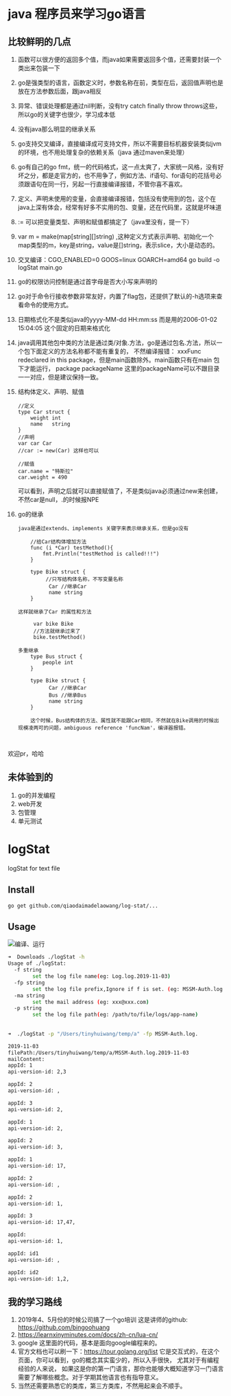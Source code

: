 # java 程序员来学习go语言


## 比较鲜明的几点

1. 函数可以很方便的返回多个值，而java如果需要返回多个值，还需要封装一个类出来包装一下
1. go是强类型的语言，函数定义时，参数名称在前，类型在后，返回值声明也是放在方法参数后面，跟java相反
1. 异常、错误处理都是通过nil判断，没有try catch finally throw throws这些，所以go的关键字也很少，学习成本低
1. 没有java那么明显的继承关系 
1. go支持交叉编译，直接编译成可支持文件，所以不需要目标机器安装类似jvm的环境，也不用处理复杂的依赖关系（java 通过maven来处理）
1. go有自己的go fmt，统一的代码格式，这一点太爽了，大家统一风格，没有好坏之分，都是走官方的，也不用争了，例如方法、if语句、for语句的花括号必须跟语句在同一行，另起一行直接编译报错，不管你喜不喜欢。
1. 定义、声明未使用的变量，会直接编译报错，包括没有使用到的包，这个在java上深有体会，经常有好多不实用的包、变量，还在代码里，这就是坏味道
1. := 可以把变量类型、声明和赋值都搞定了（java里没有，提一下）
1. var m = make(map[string][]string) ,这种定义方式表示声明、初始化一个map类型的m，key是string，value是[]string，表示slice，大小是动态的。
1. 交叉编译：CGO_ENABLED=0 GOOS=linux GOARCH=amd64 go build -o logStat main.go
1. go的权限访问控制是通过首字母是否大小写来声明的
1. go对于命令行接收参数非常友好，内置了flag包，还提供了默认的-h选项来查看命令的使用方式。
1. 日期格式化不是类似java的yyyy-MM-dd HH:mm:ss 而是用的2006-01-02 15:04:05 这个固定的日期来格式化
1. java调用其他包中类的方法是通过类/对象.方法，go是通过包名.方法，所以一个包下面定义的方法名称都不能有重复的，
   不然编译报错： xxxFunc redeclared in this package，但是main函数除外。main函数只有在main 包下才能运行，
   package packageName
   这里的packageName可以不跟目录一一对应，但是建议保持一致。
1. 结构体定义、声明、赋值
    ```
    //定义
    type Car struct {
        weight int
        name   string
    }
    //声明
    var car Car
    //car := new(Car) 这样也可以
    
    //赋值
    car.name = "特斯拉"
    car.weight = 490
    ```
    可以看到，声明之后就可以直接赋值了，不是类似java必须通过new来创建，不然car是null，.的时候报NPE
    
1. go的继承
    ```
    java是通过extends、implements 关键字来表示继承关系，但是go没有
    
        //给Car结构体增加方法
        func (i *Car) testMethod(){
            fmt.Println("testMethod is called!!!")
        }
    
        type Bike struct {
             //只写结构体名称，不写变量名称
              Car //继承Car
              name string
        }
     
    这样就继承了Car 的属性和方法
     
         var bike Bike
         //方法就继承过来了
         bike.testMethod()
         
    多重继承
        type Bus struct {
            people int
        }
        
        type Bike struct {
              Car //继承Car
              Bus //继承Bus
              name string
        }
        
        这个时候，Bus结构体的方法、属性就不能跟Car相同，不然就在Bike调用的时候出现模凌两可的问题，ambiguous reference 'funcNam'，编译器报错。
        
         
    
    ```


欢迎pr，哈哈

## 未体验到的

1. go的并发编程
1. web开发
1. 包管理
1. 单元测试



# logStat
logStat for text file

## Install

`go get github.com/qiaodaimadelaowang/log-stat/...`

## Usage

![编译、运行](https://raw.githubusercontent.com/qiaodaimadelaowang/log-stat/master/resources/go-bulid-%26-run.gif "编译、运行")



```bash
➜  Downloads ./logStat -h
Usage of ./logStat:
  -f string
    	set the log file name(eg: Log.log.2019-11-03)
  -fp string
    	set the log file prefix,Ignore if f is set. (eg: MSSM-Auth.log.) (default "MSSM-Auth.log.")
  -ma string
    	set the mail address (eg: xxx@xxx.com)
  -p string
    	set the log file path(eg: /path/to/file/logs/app-name)
    	
    	
➜  ./logStat -p "/Users/tinyhuiwang/temp/a" -fp MSSM-Auth.log.

2019-11-03
filePath:/Users/tinyhuiwang/temp/a/MSSM-Auth.log.2019-11-03
mailContent:
appId: 1
api-version-id: 2,3

appId: 2
api-version-id: ,

appId: 3
api-version-id: 2,

appId: 1
api-version-id: 2,

appId: 2
api-version-id: 3,

appId: 1
api-version-id: 17,

appId: 2
api-version-id: ,

appId: 2
api-version-id: 1,

appId: 3
api-version-id: 17,47,

appId:
api-version-id: 1,

appId: id1
api-version-id: ,

appId: id2
api-version-id: 1,2,
```


## 我的学习路线

1. 2019年4、5月份的时候公司搞了一个go培训 这是讲师的github: https://github.com/bingoohuang 
1. https://learnxinyminutes.com/docs/zh-cn/lua-cn/
1. google
这里面的代码，基本是面向google编程来的。
1. 官方文档也可以刷一下：https://tour.golang.org/list 它是交互式的，在这个页面，你可以看到，go的概念其实蛮少的，所以入手很快，
尤其对于有编程经验的人来说， 如果这是你的第一门语言，那你也能够大概知道学习一门语言需要了解哪些概念。对于学期其他语言也有指导意义。
1. 当然还需要熟悉它的类库，第三方类库，不然用起来会不顺手。
